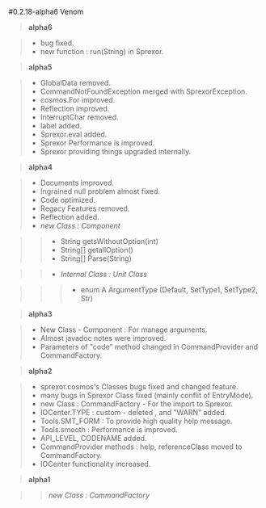 #0.2.18-alpha6 Venom

>**alpha6**

>- bug fixed.
>- new function : run(String) in Sprexor.

>**alpha5**

>- GlobalData removed.
>- CommandNotFoundException merged with SprexorException.
>- cosmos.For improved.
>- Reflection improved.
>- InterruptChar removed.
>- label added.
>- Sprexor.eval added.
>- Sprexor Performance is improved.
>- Sprexor providing things upgraded internally.

>**alpha4**

>- Documents improved.
>- Ingrained null problem almost fixed.
>- Code optimized.
>- Regacy Features removed.
>- Reflection added.
>- *new Class : Component*

>>- String getsWithoutOption(int)
>>- String[] getallOption()
>>- String[] Parse(String)

>>- *Internal Class : Unit Class*

>>>- enum A ArgumentType (Default, SetType1, SetType2, Str)

>**alpha3**

>- New Class - Component : For manage arguments.
>- Almost javadoc notes were improved.
>- Parameters of "code" method changed in CommandProvider and CommandFactory.

>**alpha2**

>- sprexor.cosmos's Classes bugs fixed and changed feature.
>- many bugs in Sprexor Class fixed (mainly conflit of EntryMode).
>- new Class : CommandFactory - For the import to Sprexor.
>- IOCenter.TYPE : custom - deleted , and "WARN" added.
>- Tools.SMT_FORM : To provide high quality help message.
>- Tools.smooth : Performance is improved.
>- API_LEVEL, CODENAME added.
>- CommandProvider methods : help, referenceClass moved to CommandFactory.
>- IOCenter functionality increased.

>**alpha1**

>>*new Class : CommandFactory*